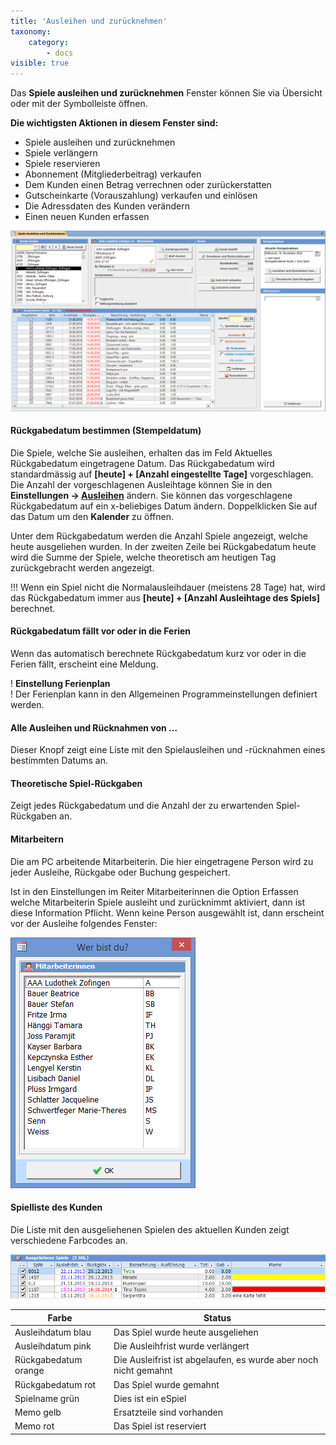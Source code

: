 ```yaml
---
title: 'Ausleihen und zurücknehmen'
taxonomy:
    category:
        - docs
visible: true
---
```


Das **Spiele ausleihen und zurücknehmen** Fenster können Sie via Übersicht oder mit der Symbolleiste öffnen.

**Die wichtigsten Aktionen in diesem Fenster sind:**
* Spiele ausleihen und zurücknehmen
* Spiele verlängern
* Spiele reservieren
* Abonnement (Mitgliederbeitrag) verkaufen
* Dem Kunden einen Betrag verrechnen oder zurückerstatten
* Gutscheinkarte (Vorauszahlung) verkaufen und einlösen
* Die Adressdaten des Kunden verändern
* Einen neuen Kunden erfassen

![spiele-ausleihen-zuruecknehmen](../../images/spiele-ausleihen-zuruecknehmen.png)

#### Rückgabedatum bestimmen (Stempeldatum)

Die Spiele, welche Sie ausleihen, erhalten das im Feld Aktuelles Rückgabedatum eingetragene Datum. Das Rückgabedatum wird standardmässig auf **[heute] + [Anzahl eingestellte Tage]** vorgeschlagen. Die Anzahl der vorgeschlagenen Ausleihtage können Sie in den **Einstellungen → [Ausleihen](/einstellungen/allgemeine-einstellungen/ausleihen)** ändern. Sie können das vorgeschlagene Rückgabedatum auf ein x-beliebiges Datum ändern. Doppelklicken Sie auf das Datum um den **Kalender** zu öffnen.

Unter dem Rückgabedatum werden die Anzahl Spiele angezeigt, welche heute ausgeliehen wurden. In der zweiten Zeile bei Rückgabedatum heute wird die Summe der Spiele, welche theoretisch am heutigen Tag zurückgebracht werden angezeigt.


!!! Wenn ein Spiel nicht die Normalausleihdauer (meistens 28 Tage) hat, wird das Rückgabedatum immer aus **[heute] + [Anzahl Ausleihtage des Spiels]** berechnet.

#### Rückgabedatum fällt vor oder in die Ferien

Wenn das automatisch berechnete Rückgabedatum kurz vor oder in die Ferien fällt, erscheint eine Meldung.

! **Einstellung Ferienplan**  
! Der Ferienplan kann in den Allgemeinen Programmeinstellungen definiert werden.

#### Alle Ausleihen und Rücknahmen von …

Dieser Knopf zeigt eine Liste mit den Spielausleihen und -rücknahmen eines bestimmten Datums an.

#### Theoretische Spiel-Rückgaben

Zeigt jedes Rückgabedatum und die Anzahl der zu erwartenden Spiel-Rückgaben an.

#### Mitarbeitern

Die am PC arbeitende Mitarbeiterin. Die hier eingetragene Person wird zu jeder Ausleihe, Rückgabe oder Buchung gespeichert.

Ist in den Einstellungen im Reiter Mitarbeiterinnen die Option Erfassen welche Mitarbeiterin Spiele ausleiht und zurücknimmt aktiviert, dann ist diese Information Pflicht. Wenn keine Person ausgewählt ist, dann erscheint vor der Ausleihe folgendes Fenster:

![mitarbeiter](../../images/mitarbeiter.png)

#### Spielliste des Kunden

Die Liste mit den ausgeliehenen Spielen des aktuellen Kunden zeigt verschiedene Farbcodes an.

![spielliste-kunde](../../images/spielliste-kunde.png)


| **Farbe** |  **Status** |
| --- |---				  |
| Ausleihdatum blau |  Das Spiel wurde heute ausgeliehen |  
| Ausleihdatum pink |  Die Ausleihfrist wurde verlängert |  
| Rückgabedatum orange |  Die Ausleifrist ist abgelaufen, es wurde aber noch nicht gemahnt |  
| Rückgabedatum rot |  Das Spiel wurde gemahnt |  
| Spielname grün |  Dies ist ein eSpiel |  
| Memo gelb |  Ersatzteile sind vorhanden |  
| Memo rot |  Das Spiel ist reserviert | 
